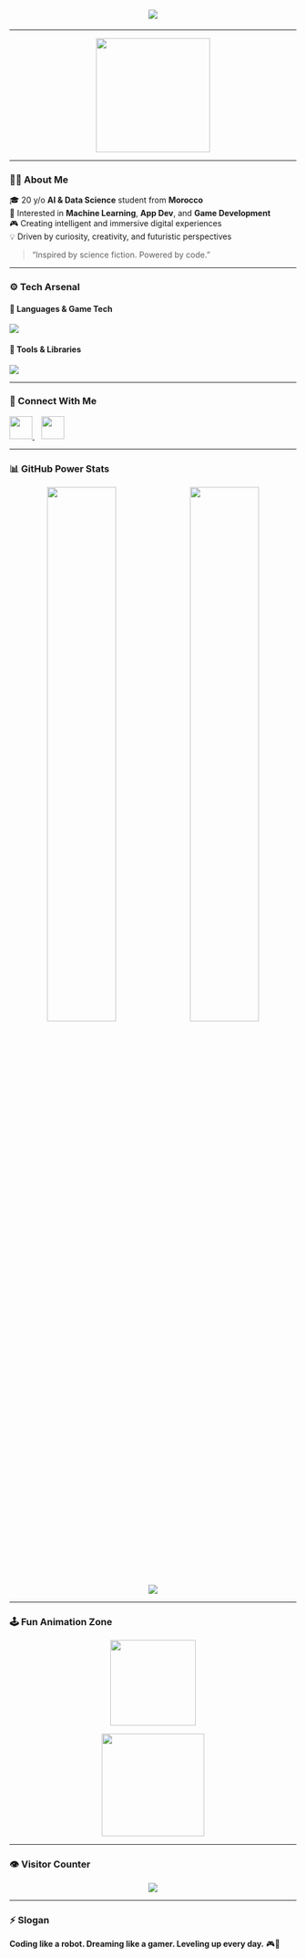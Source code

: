 <!-- Neon Typing Banner -->
<h1 align="center">
  <img src="https://readme-typing-svg.herokuapp.com?font=Press+Start+2P&size=25&duration=3500&pause=1000&color=00F7F6&center=true&vCenter=true&width=900&lines=👾+Nainia+Youssef;🤖+AI+%26+Game+Developer;🚀+Building+Smart+%26+Playful+Experiences!" />
</h1>

---

<!-- Pac-Man Animation -->
<p align="center">
  <img src="https://media.giphy.com/media/sULKEgDMX8LcI/giphy.gif" width="200" />
</p>

---

### 👨‍💻 About Me

🎓 20 y/o **AI & Data Science** student from **Morocco**  
🧠 Interested in **Machine Learning**, **App Dev**, and **Game Development**  
🎮 Creating intelligent and immersive digital experiences  
💡 Driven by curiosity, creativity, and futuristic perspectives  

> “Inspired by science fiction. Powered by code.”

---

### ⚙️ Tech Arsenal

#### 🚀 Languages & Game Tech
<p>
<img src="https://skillicons.dev/icons?i=c,python,js,html,css,react,nodejs,express,gdscript,sql,mysql&perline=10" />
</p>

#### 🔧 Tools & Libraries
<p>
<img src="https://skillicons.dev/icons?i=git,github,vscode,chartjs" />
</p>

---

### 🤝 Connect With Me

<p align="left">
<a href="https://www.linkedin.com/in/youssef-nainia-6964842a4/" target="_blank">
  <img src="https://skillicons.dev/icons?i=linkedin" height="40"/>
</a>
&nbsp;&nbsp;
<a href="https://www.instagram.com/ousseef.exe/" target="_blank">
  <img src="https://skillicons.dev/icons?i=instagram" height="40"/>
</a>
</p>

---

### 📊 GitHub Power Stats

<p align="center">
  <img width="49%" src="https://github-readme-streak-stats.herokuapp.com/?user=NainiaYoussef&theme=neon-dark" />
  <img width="49%" src="https://github-readme-stats.vercel.app/api?username=NainiaYoussef&show_icons=true&theme=neon-dark" />
</p>

<p align="center">
  <img src="https://github-readme-activity-graph.vercel.app/graph?username=NainiaYoussef&theme=react-dark&area=true" />
</p>

---

### 🕹️ Fun Animation Zone

<p align="center">
  <!-- Pixel Robot -->
  <img src="https://media.giphy.com/media/PHm3JHcahH2W0/giphy.gif" width="150" />
</p>

<p align="center">
  <!-- Pac-Man Loader -->
  <img src="https://media.giphy.com/media/l41lFw057lAJQMwg0/giphy.gif" width="180" />
</p>

---

### 👁 Visitor Counter

<p align="center">
  <img src="https://komarev.com/ghpvc/?username=NainiaYoussef&label=Visitors&color=orange&style=for-the-badge" />
</p>

---

### ⚡ Slogan
**Coding like a robot. Dreaming like a gamer. Leveling up every day.** 🎮🤖

